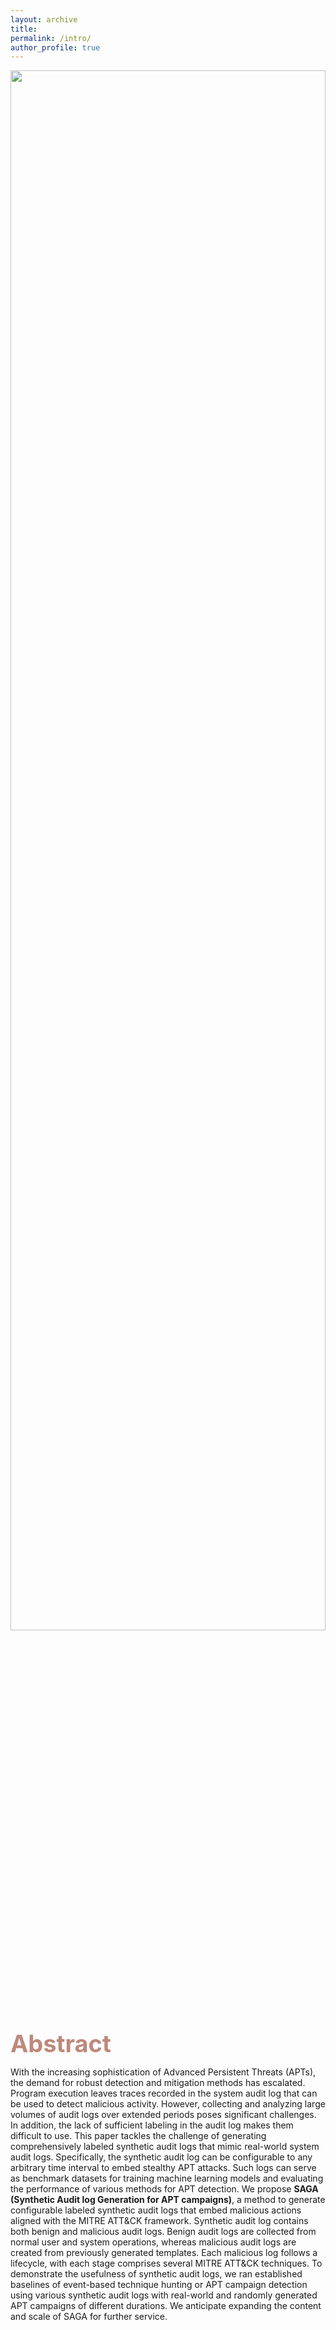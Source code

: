 ```yaml
---
layout: archive
title: 
permalink: /intro/
author_profile: true
---
```


<div align="center">
    <img src="/images/intro.png" width="100%" height="80%">
</div>

<span style="color:#be887b;font-weight:700;font-size:38px"> Abstract </span>
<p>With the increasing sophistication of Advanced Persistent Threats (APTs), the demand for robust detection and mitigation methods has escalated. Program execution leaves traces recorded in the system audit log that can be used to detect malicious activity. However, collecting and analyzing large volumes of audit logs over extended periods poses significant challenges. In addition, the lack of sufficient labeling in the audit log makes them difficult to use. This paper tackles the challenge of generating comprehensively labeled synthetic audit logs that mimic real-world system audit logs. Specifically, the synthetic audit log can be configurable to any arbitrary time interval to embed stealthy APT attacks. Such logs can serve as benchmark datasets for training machine learning models and evaluating the performance of various methods for APT detection. We propose <b>SAGA (Synthetic Audit log Generation for APT campaigns)</b>, a method to generate configurable labeled synthetic audit logs that embed malicious actions aligned with the MITRE ATT&CK framework. Synthetic audit log contains both benign and malicious audit logs. Benign audit logs are collected from normal user and system operations, whereas malicious audit logs are created from previously generated templates. Each malicious log follows a lifecycle, with each stage comprises several MITRE ATT&CK techniques. To demonstrate the usefulness of synthetic audit logs, we ran established baselines of event-based technique hunting or APT campaign detection using various synthetic audit logs with real-world and randomly generated APT campaigns of different durations. We anticipate expanding the content and scale of SAGA for further service.</p>
